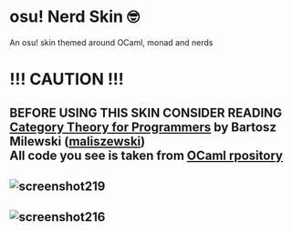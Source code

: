 # osu! Nerd Skin 🤓
An osu! skin themed around OCaml, monad and nerds
# !!! CAUTION !!!
BEFORE USING THIS SKIN CONSIDER READING [Category Theory for Programmers](https://unglueit-files.s3.amazonaws.com/ebf/e90890f0a6ea420c9825657d6f3a851d.pdf) by Bartosz Milewski ([maliszewski](https://osu.ppy.sh/users/12408961/osu))
<br>
All code you see is taken from [OCaml rpository](https://github.com/ocaml/ocaml)
---
![screenshot219](https://github.com/arthur100500/osu-nerd-skin/assets/57834711/140e120e-ca1f-438e-9f86-a203ebe925f6)
---
![screenshot216](https://github.com/arthur100500/osu-nerd-skin/assets/57834711/c2880768-b709-4337-943f-2fc4a607436d)
---

